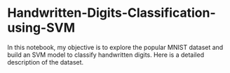 # Handwritten-Digits-Classification-using-SVM
In this notebook, my objective is to explore the popular MNIST dataset and build an SVM model to classify handwritten digits. Here is a detailed description of the dataset.
